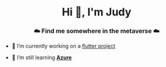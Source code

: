 <h1 align="center">Hi 👋, I'm Judy</h1>

<h3 align="center">☁️ Find me somewhere in the metaverse ☁️</h3>


- 🔭 I’m currently working on a [flutter project](https://flutter.dev/)

- 🌱 I’m still learning **[Azure](https://github.com/topics/azure)**

